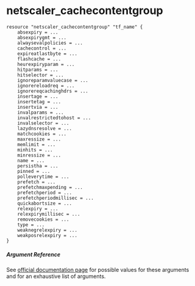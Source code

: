 # netscaler_cachecontentgroup

```
resource "netscaler_cachecontentgroup" "tf_name" {
    absexpiry = ...
    absexpirygmt = ...
    alwaysevalpolicies = ...
    cachecontrol = ...
    expireatlastbyte = ...
    flashcache = ...
    heurexpiryparam = ...
    hitparams = ...
    hitselector = ...
    ignoreparamvaluecase = ...
    ignorereloadreq = ...
    ignorereqcachinghdrs = ...
    insertage = ...
    insertetag = ...
    insertvia = ...
    invalparams = ...
    invalrestrictedtohost = ...
    invalselector = ...
    lazydnsresolve = ...
    matchcookies = ...
    maxressize = ...
    memlimit = ...
    minhits = ...
    minressize = ...
    name = ...
    persistha = ...
    pinned = ...
    polleverytime = ...
    prefetch = ...
    prefetchmaxpending = ...
    prefetchperiod = ...
    prefetchperiodmillisec = ...
    quickabortsize = ...
    relexpiry = ...
    relexpirymillisec = ...
    removecookies = ...
    type = ...
    weaknegrelexpiry = ...
    weakposrelexpiry = ...
}
```

##### Argument Reference

See [official documentation page](https://developer-docs.citrix.com/projects/netscaler-nitro-api/en/11.0/configuration/integrated-caching/cachecontentgroup/cachecontentgroup/) for possible values for these arguments and for an exhaustive list of arguments.

